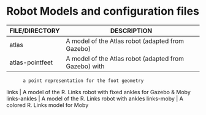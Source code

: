 # Robot Models and configuration files

FILE/DIRECTORY | DESCRIPTION
---------------|----------------------------------------------------------
atlas	|	A model of the Atlas robot (adapted from Gazebo)	
atlas-pointfeet | A model of the Atlas robot (adapted from Gazebo) with
		  a point representation for the foot geometry
links	| A model of the R. Links robot with fixed ankles for Gazebo & Moby
links-ankles	| A model of the R. Links robot with ankles
links-moby |  A colored R. Links model for Moby
	

